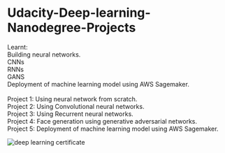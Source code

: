 # Udacity-Deep-learning-Nanodegree-Projects

Learnt:<br/>
Building neural networks.<br/>
CNNs <br/>
RNNs <br/>
GANS <br/>
Deployment of machine learning model using AWS Sagemaker.<br/>
<br/>
Project 1: Using neural network from scratch.<br/>
Project 2: Using Convolutional neural networks.<br/>
Project 3: Using Recurrent neural networks.<br/>
Project 4: Face generation using generative adversarial networks.<br/>
Project 5: Deployment of machine learning model using AWS Sagemaker.<br/>


![deep learning certificate](https://user-images.githubusercontent.com/48661473/92310938-8af1e500-ef67-11ea-9a4b-fc2c2d7ea04a.JPG)
